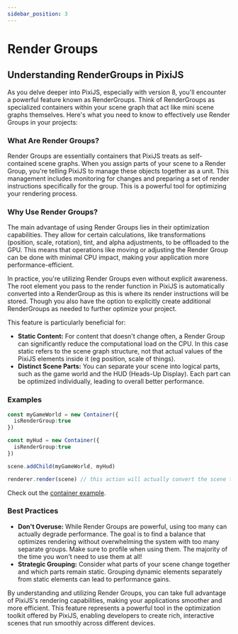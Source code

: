 ```yaml
---
sidebar_position: 3
---
```


# Render Groups

## Understanding RenderGroups in PixiJS

As you delve deeper into PixiJS, especially with version 8, you'll encounter a powerful feature known as RenderGroups. Think of RenderGroups as specialized containers within your scene graph that act like mini scene graphs themselves. Here's what you need to know to effectively use Render Groups in your projects:

### What Are Render Groups?

Render Groups are essentially containers that PixiJS treats as self-contained scene graphs. When you assign parts of your scene to a Render Group, you're telling PixiJS to manage these objects together as a unit. This management includes monitoring for changes and preparing a set of render instructions specifically for the group. This is a powerful tool for optimizing your rendering process.

### Why Use Render Groups?

The main advantage of using Render Groups lies in their optimization capabilities. They allow for certain calculations, like transformations (position, scale, rotation), tint, and alpha adjustments, to be offloaded to the GPU. This means that operations like moving or adjusting the Render Group can be done with minimal CPU impact, making your application more performance-efficient.

In practice, you're utilizing Render Groups even without explicit awareness. The root element you pass to the render function in PixiJS is automatically converted into a RenderGroup as this is where its render instructions will be stored. Though you also have the option to explicitly create additional RenderGroups as needed to further optimize your project.

This feature is particularly beneficial for:

- **Static Content:** For content that doesn't change often, a Render Group can significantly reduce the computational load on the CPU. In this case static refers to the scene graph structure, not that actual values of the PixiJS elements inside it (eg position, scale of things).
- **Distinct Scene Parts:** You can separate your scene into logical parts, such as the game world and the HUD (Heads-Up Display). Each part can be optimized individually, leading to overall better performance.

### Examples

```ts
const myGameWorld = new Container({
  isRenderGroup:true
})

const myHud = new Container({
  isRenderGroup:true
})

scene.addChild(myGameWorld, myHud)

renderer.render(scene) // this action will actually convert the scene to a render group under the hood
```

Check out the [container example](../../examples/basic/container).

### Best Practices

- **Don't Overuse:** While Render Groups are powerful, using too many can actually degrade performance. The goal is to find a balance that optimizes rendering without overwhelming the system with too many separate groups. Make sure to profile when using them. The majority of the time you won't need to use them at all!
- **Strategic Grouping:** Consider what parts of your scene change together and which parts remain static. Grouping dynamic elements separately from static elements can lead to performance gains.

By understanding and utilizing Render Groups, you can take full advantage of PixiJS's rendering capabilities, making your applications smoother and more efficient. This feature represents a powerful tool in the optimization toolkit offered by PixiJS, enabling developers to create rich, interactive scenes that run smoothly across different devices.
